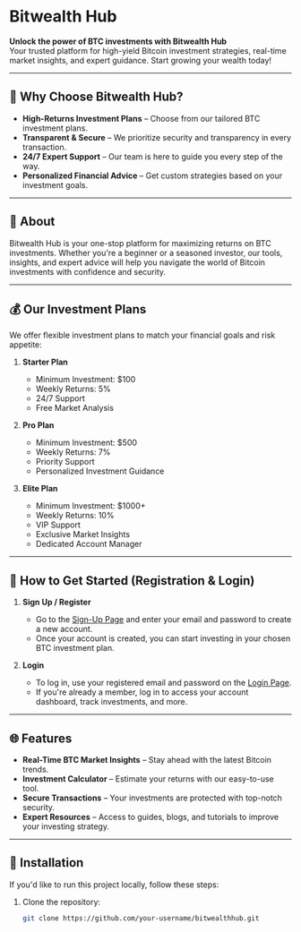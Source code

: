 # Bitwealth Hub

**Unlock the power of BTC investments with Bitwealth Hub**  
Your trusted platform for high-yield Bitcoin investment strategies, real-time market insights, and expert guidance. Start growing your wealth today!

---

## 🚀 Why Choose Bitwealth Hub?
- **High-Returns Investment Plans** – Choose from our tailored BTC investment plans.
- **Transparent & Secure** – We prioritize security and transparency in every transaction.
- **24/7 Expert Support** – Our team is here to guide you every step of the way.
- **Personalized Financial Advice** – Get custom strategies based on your investment goals.

---

## 📌 About
Bitwealth Hub is your one-stop platform for maximizing returns on BTC investments. Whether you're a beginner or a seasoned investor, our tools, insights, and expert advice will help you navigate the world of Bitcoin investments with confidence and security.

---

## 💰 Our Investment Plans

We offer flexible investment plans to match your financial goals and risk appetite:

1. **Starter Plan**
   - Minimum Investment: $100
   - Weekly Returns: 5%
   - 24/7 Support
   - Free Market Analysis

2. **Pro Plan**
   - Minimum Investment: $500
   - Weekly Returns: 7%
   - Priority Support
   - Personalized Investment Guidance

3. **Elite Plan**
   - Minimum Investment: $1000+
   - Weekly Returns: 10%
   - VIP Support
   - Exclusive Market Insights
   - Dedicated Account Manager

---

## 📝 How to Get Started (Registration & Login)

1. **Sign Up / Register**
   - Go to the [Sign-Up Page](#) and enter your email and password to create a new account.
   - Once your account is created, you can start investing in your chosen BTC investment plan.

2. **Login**
   - To log in, use your registered email and password on the [Login Page](#).
   - If you're already a member, log in to access your account dashboard, track investments, and more.

---

## 🌐 Features
- **Real-Time BTC Market Insights** – Stay ahead with the latest Bitcoin trends.
- **Investment Calculator** – Estimate your returns with our easy-to-use tool.
- **Secure Transactions** – Your investments are protected with top-notch security.
- **Expert Resources** – Access to guides, blogs, and tutorials to improve your investing strategy.

---

## 📂 Installation

If you'd like to run this project locally, follow these steps:

1. Clone the repository:
   ```bash
   git clone https://github.com/your-username/bitwealthhub.git
